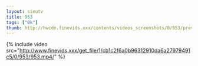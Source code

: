 ```yaml
--- 
layout: sieutv
title: 953
tags: ["0k"]
thumb: http://hwcdn.finevids.xxx/contents/videos_screenshots/0/953/preview.mp4.jpg
---
```

{% include video src="http://www.finevids.xxx/get_file/1/cb1c2f6a0b96312910da6a27979491c5/0/953/953.mp4/" %} 
